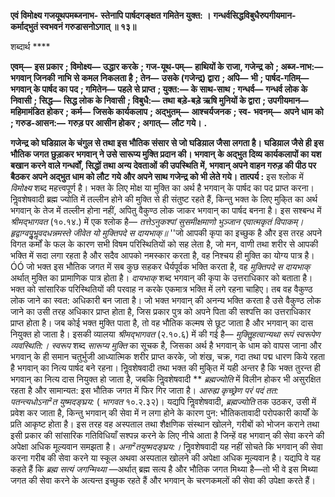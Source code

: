 **एवं विमोक्ष्य गजयूथपमब्जनाभ-** **स्तेनापि पार्षदगङ्क्षत गमितेन युक्त: ।** **गन्धर्वसिद्धविबुधैरुपगीयमान-** **कर्माद्भुतं स्वभवनं गरुडासनोऽगात् ॥ १३॥** 

शब्दार्थ **** 

**एवम्—** **इस प्रकार** **; विमोक्ष्य—** **उद्धार करके** **; गज-यूथ-पम्—** **हाथियों के राजा, गजेन्द्र को** **; अब्ज-नाभ:—** **भगवान् जिनकी** **नाभि से कमल निकलता है** **; तेन—** **उसके (गजेन्द्र) द्वारा** **; अपि—** **भी** **; पार्षद-गतिम्—** **भगवान् के पार्षद का पद** **; गमितेन—** **पहले से प्राप्त** **; युक्त:—** **के साथ-साथ** **; गन्धर्व—** **गन्धर्व लोक के निवासी** **; सिद्ध—** **सिद्ध लोक के निवासी** **; विबुधै:—** **तथा** **बड़े-बड़े ऋषि मुनियों के द्वारा** **; उपगीयमान—** **महिमामंडित होकर** **; कर्म—** **जिसके कार्यकलाप** **; अद्भुतम्—** **आश्चर्यजनक** **; स्व-** **भवनम्—** **अपने धाम को** **; गरुड-आसन:—** **गरुड़ पर आसीन होकर** **; अगात्—** **लौट गये।** **.** 

**गजेन्द्र को घडिय़ाल के चंगुल से तथा इस भौतिक संसार से जो घडिय़ाल जैसा लगता है।** **घडिय़ाल जैसे ही इस भौतिक जगत छुड़ाकर भगवान् ने उसे सारूप्य मुक्ति प्रदान की। भगवान्** **के अद्भुत दिव्य कार्यकलापों का यश बखान करने वाले गन्धर्वों, सिद्धों तथा अन्य देवताओं** **की उपस्थिति में, भगवान् अपने वाहन गरुड़ की पीठ पर बैठकर अपने अद्भुत धाम को लौट** **गये और अपने साथ गजेन्द्र को भी लेते गये।** **तात्पर्य :** इस श्लोक में *विमोक्ष्य* शब्द महत्त्वपूर्ण है। भक्त के लिए मोक्ष या मुक्ति का अर्थ है भगवान् के पार्षद का पद प्राप्त करना। निॢवशेषवादी ब्रह्म ज्योति में तल्लीन होने की मुक्ति से ही संतुष्ट रहते हैं, किन्तु भक्त के लिए मुकि्त का अर्थ भगवान् के तेज में तल्लीन होना नहीं, अपितु वैकुण्ठ लोक जाकर भगवान् का पार्षद बनना है। इस सश्बन्ध में *श्रीमद्भागवत* (१०.१४.) में एक श्लोक है— *तत्तेऽनुकश्पां सुसमीक्षमाणो* *भुञ्जान एवात्मकृतं विपाकम्।* *हृद्वाग्वपुॢभॢवदधन्नमस्ते जीवेत* *यो मुक्तिपदे स दायभाक्॥* ''जो आपकी कृपा का इच्छुक है और इस तरह अपने विगत कर्मों के फल के कारण सभी विषम परिस्थितियों को सह लेता है, जो मन, वाणी तथा शरीर से आपकी भक्ति में सदा लगा रहता है और सदैव आपको नमस्कार करता है, वह निश्चय ही मुक्ति का योग्य पात्र है।ÓÓ जो भक्त इस भौतिक जगत में सब कुछ सहकर धैर्यपूर्वक भक्ति करता है, वह *मुक्तिपदे स दायभाक्* अर्थात् मुक्ति का प्रामाणिक पात्र होता है। *दायभाक्* शब्द भगवान् की कृपा के उत्तराधिकार को बताता है। भक्त को सांसारिक परिस्थितियों की परवाह न करके एकमात्र भक्ति में लगे रहना चाहिए। तब वह वैकुण्ठ लोक जाने का स्वत: अधिकारी बन जाता है। जो भक्त भगवान् की अनन्य भक्ति करता है उसे वैकुण्ठ लोक जाने का उसी तरह अधिकार प्राप्त होता है, जिस प्रकार पुत्र को अपने पिता की सश्पत्ति का उत्तराधिकार प्राप्त होता है। जब कोई भक्त मुक्ति पाता है, तो वह भौतिक कल्मष से छूट जाता है और भगवान् का दास नियुक्त हो जाता है। इसकी व्यालया *श्रीमद्भागवत* (२.१०.६) में की गई है— *मुक्तिॢहत्वान्यथा रूपं* *स्वरूपेण व्यवस्थिति:। स्वरूप* शब्द *सारूप्य मुक्ति* का सूचक है, जिसका अर्थ है भगवान् के धाम को वापस जाना और भगवान् के ही समान चतुर्भुजी आध्यात्मिक शरीर प्राप्त करके, जो शंख, चक्र, गदा तथा पद्म धारण किये रहता है भगवान् का नित्य पार्षद बने रहना। निॢवशेषवादी तथा भक्त की मुकि्त में यही अन्तर है कि भक्त तुरन्त ही भगवान् का नित्य दास नियुक्त हो जाता है, जबकि निॢवशेषवादी ** *ब्रह्मज्योति* में विलीन होकर भी असुरक्षित रहता है और सामान्यत: इस भौतिक जगत में फिर गिर जाता है। *आरुह्य कृच्छ्रेण परं पदं तत: पतन्त्यधोऽना²त युष्मदङ्घ्रय:* ( *भागवत* १०.२.३२)। यद्यपि निॢवशेषवादी, *ब्रह्मज्योति* तक उठकर, उसी में प्रवेश कर जाता है, किन्तु भगवान् की सेवा में न लगा होने के कारण पुन: भौतिकतावादी परोपकारी कार्यों के प्रति आकृष्ट होता है। इस तरह वह अस्पताल तथा शैक्षणिक संस्थान खोलने, गरीबों को भोजन कराने तथा इसी प्रकार की सांसारिक गतिविधियाँ सश्पन्न करने के लिए नीचे आता है जिन्हें वह भगवान् की सेवा करने की अपेक्षा अधिक मूल्यवान समझता है। *अना²तयुष्मदङ्घ्रय:।* निॢवशेषवादी यह नहीं सोचते कि भगवान् की सेवा करना गरीब की सेवा करने या स्कूल अथवा अस्पताल खोलने की अपेक्षा अधिक मूल्यवान है। यद्यपि वे यह कहते हैं कि *ब्रह्म सत्यं जगन्मिथ्या* —अर्थात् ब्रह्म सत्य है और भौतिक जगत मिथ्या है—तो भी वे इस मिथ्या जगत की सेवा करने के अत्यन्त इच्छुक रहते हैं और भगवान् के चरणकमलों की सेवा की उपेक्षा करते हैं।  